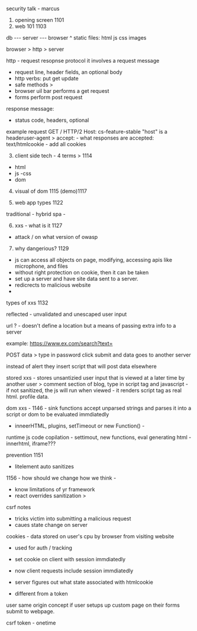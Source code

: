 security talk - marcus

1. opening screen 1101
2. web 101  1103

db --- server --- browser
          ^
          static files: html js css images

browser > http > server

http - request resopnse protocol
it involves a request message
- request line, header fields, an optional body
- http verbs: put get update
- safe methods > 
- browser uil bar performs a get request
- forms perform post request

response message: 
- status code, headers, optional

example request
GET / HTTP/2
Host: cs-feature-stable
"host" is a headeruser-agent > 
accept:  - what responses are accepted: text/htmlcookie - add all cookies 

3. client side tech - 4 terms > 1114
- html
- js
-css
- dom

4. visual of dom 1115 (demo)1117

5. web app types 1122

traditional - 
hybrid
spa - 

6. xxs - what is it 1127
- attack / on what version of owasp
7. why dangerious? 1129
- js can access all objects on page, modifying, accessing apis like microphone, and files
- without right protection on cookie, then it can be taken
- set up a server and have site data sent to a server.
- redicrects to malicious website
- 

types of xxs 1132

reflected - unvalidated and unescaped user input

url 
? - doesn't define a location but a means of passing extra info to a server

example: https://www.ex.com/search?text=<script>alert(1)</script>

POST data > type in password click submit and data goes to another server

instead of alert they insert script that will post data elsewhere


stored xxs - stores unsantizied user input that is viewed at a later time by another user > comment section of blog, type in script tag and javascript - if not sanitized, the js will run when viewed - it renders script tag as real html. profile data.  


dom xxs - 1146 - 
sink functions accept unparsed strings and parses it into a script or dom to be evaluated immdiatedly
- inneerHTML, plugins, setTimeout or new Function() - 

runtime js code  copilation - settimout, new functions, eval
generating html - innerhtml, iframe??? 

prevention 1151
- litelement auto sanitizes

1156 - how should we change how we think - 
- know limitations of yr framework
- react overrides sanitization > 

csrf notes
- tricks victim into submitting a malicious request
- caues state change on server

cookies - data stored on user's cpu by browser from visiting website
- used for auth / tracking
- set cookie on client with session immdiatedly
- now client requests include session immdiatedly
- server figures out what state associated with htmlcookie

- different from a token

user
same origin concept 
if user setups up custom page on their forms
submit to webpage. 

csrf token - onetime